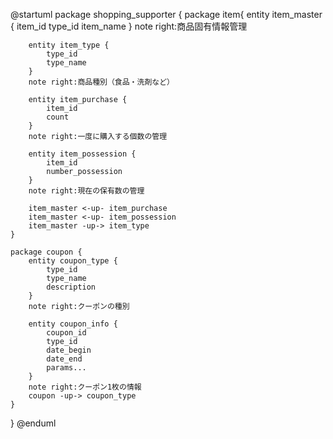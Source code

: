 @startuml
package shopping_supporter {
	package item{
		entity item_master {
			item_id
			type_id
			item_name
		}
		note right:商品固有情報管理

		entity item_type {
			type_id
			type_name
		}
		note right:商品種別（食品・洗剤など）

		entity item_purchase {
			item_id
			count
		}
		note right:一度に購入する個数の管理

		entity item_possession {
			item_id
			number_possession
		}
		note right:現在の保有数の管理

		item_master <-up- item_purchase
		item_master <-up- item_possession
		item_master -up-> item_type
	}

	package coupon {
		entity coupon_type {
			type_id
			type_name
			description
		}
		note right:クーポンの種別

		entity coupon_info {
			coupon_id
			type_id
			date_begin
			date_end
			params...
		}
		note right:クーポン1枚の情報
		coupon -up-> coupon_type
	}
}
@enduml